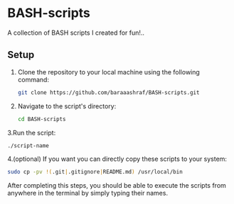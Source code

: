 # BASH-scripts

A collection of BASH scripts I created for fun!..

## Setup
1. Clone the repository to your local machine using the following command:
   ```bash
   git clone https://github.com/baraaashraf/BASH-scripts.git
   ```
   
2. Navigate to the script's directory:
    ```bash
    cd BASH-scripts
    ```
    
3.Run the script:
   ```bash
   ./script-name
   ```
     
4.(optional) If you want you can directly copy these scripts to your system:
   ```bash
   sudo cp -pv !(.git|.gitignore|README.md) /usr/local/bin
   ```
After completing this steps, you should be able to execute the scripts from anywhere in the terminal by simply typing their names.
